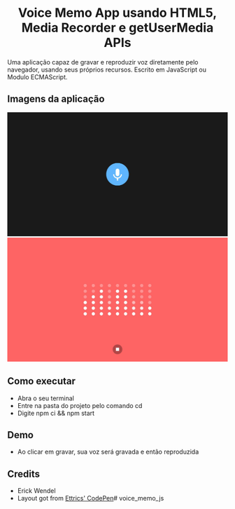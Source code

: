 <h1 align="center"> Voice Memo App usando HTML5, Media Recorder e getUserMedia APIs</h1>

Uma aplicação capaz de gravar e reproduzir voz diretamente pelo navegador, usando seus próprios recursos. Escrito em JavaScript ou Modulo ECMAScript. 



## Imagens da aplicação

<img src="https://github.com/Franklyn-Sancho/voice_memo_js/blob/main/screen.jpg">
<img src="https://github.com/Franklyn-Sancho/voice_memo_js/blob/main/screen2.jpg">

## Como executar

- Abra o seu terminal 
- Entre na pasta do projeto pelo comando cd
- Digite npm ci && npm start

## Demo

- Ao clicar em gravar, sua voz será gravada e então reproduzida


## Credits

- Erick Wendel
- Layout got from [Ettrics' CodePen](https://codepen.io/ettrics/pen/KpzzQZ)# voice_memo_js
